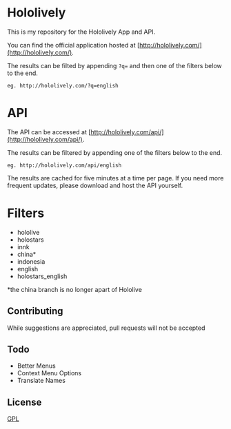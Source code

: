 # Hololively

This is my repository for the Hololively App and API.

You can find the official application hosted at [http://hololively.com/](http://hololively.com/).

The results can be filted by appending `?q=` and then one of the filters below to the end.

`eg. http://hololively.com/?q=english`

# API

The API can be accessed at [http://hololively.com/api/](http://hololively.com/api/).

The results can be filtered by appending one of the filters below to the end.

`eg. http://hololively.com/api/english`

The results are cached for five minutes at a time per page. If you need more frequent updates, please download and host the API yourself.

# Filters
- hololive
- holostars
- innk
- china*
- indonesia
- english
- holostars_english

*the china branch is no longer apart of Hololive

## Contributing
While suggestions are appreciated, pull requests will not be accepted

## Todo
- Better Menus
- Context Menu Options
- Translate Names

## License
[GPL](https://github.com/tmarkn/Hololively/blob/master/LICENSE)